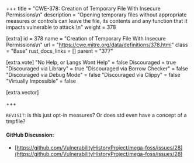 +++
title = "CWE-378: Creation of Temporary File With Insecure Permissions\n"
description = "Opening temporary files without appropriate measures or controls can leave the file, its contents and any function that it impacts vulnerable to attack.\n"
weight = 378

[extra]
id = 378
name = "Creation of Temporary File With Insecure Permissions\n"
url = "https://cwe.mitre.org/data/definitions/378.html"
class = "Base"
rust_docs_links = []
parent = "377"

[extra.vote]
"No Help, or Langs Wont Help" = false
Discouraged = true
"Discouraged via Library" = true
"Discouraged via Borrow Checker" = false
"Discouraged via Debug Mode" = false
"Discouraged via Clippy" = false
"Virtually Impossible" = false

[extra.vector]

+++

`REVISIT`: is this just opt-in measures? Or does std even have a concept of a tmpfile?

#### GitHub Discussion:
- [https://github.com/VulnerabilityHistoryProject/mega-foss/issues/28](https://github.com/VulnerabilityHistoryProject/mega-foss/issues/28)